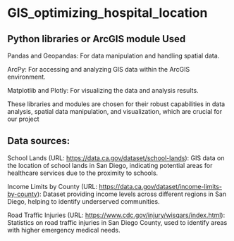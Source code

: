 # GIS_optimizing_hospital_location


## Python libraries or ArcGIS module Used

Pandas and Geopandas: For data manipulation and handling spatial data.

ArcPy: For accessing and analyzing GIS data within the ArcGIS environment.

Matplotlib and Plotly: For visualizing the data and analysis results.

These libraries and modules are chosen for their robust capabilities in data analysis, spatial data manipulation, and visualization, which are crucial for our project


## Data sources:
School Lands (URL: https://data.ca.gov/dataset/school-lands): GIS data on the location of school lands in San Diego, indicating potential areas for healthcare services due to the proximity to schools.

Income Limits by County (URL: https://data.ca.gov/dataset/income-limits-by-county): Dataset providing income levels across different regions in San Diego, helping to identify underserved communities.

Road Traffic Injuries (URL: https://www.cdc.gov/injury/wisqars/index.html): Statistics on road traffic injuries in San Diego County, used to identify areas with higher emergency medical needs.

